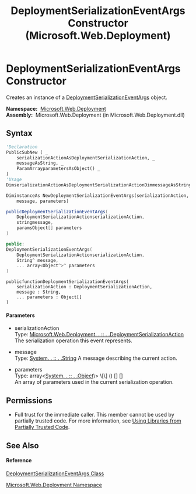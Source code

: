 ﻿---
title: DeploymentSerializationEventArgs Constructor  (Microsoft.Web.Deployment)
TOCTitle: DeploymentSerializationEventArgs Constructor
ms:assetid: M:Microsoft.Web.Deployment.DeploymentSerializationEventArgs.#ctor(Microsoft.Web.Deployment.DeploymentSerializationAction,System.String,System.Object[])
ms:mtpsurl: https://msdn.microsoft.com/en-us/library/microsoft.web.deployment.deploymentserializationeventargs.deploymentserializationeventargs(v=VS.90)
ms:contentKeyID: 20209276
ms.date: 05/02/2012
mtps_version: v=VS.90
f1_keywords:
- Microsoft.Web.Deployment.DeploymentSerializationEventArgs.DeploymentSerializationEventArgs
- Microsoft.Web.Deployment.DeploymentSerializationEventArgs.#ctor
dev_langs:
- CSharp
- JScript
- VB
- c++
api_location:
- Microsoft.Web.Deployment.dll
api_name:
- Microsoft.Web.Deployment.DeploymentSerializationEventArgs..ctor
api_type:
- Managed
topic_type:
- apiref
- kbSyntax
product_family_name: VS
ROBOTS: INDEX,FOLLOW
---

# DeploymentSerializationEventArgs Constructor

Creates an instance of a [DeploymentSerializationEventArgs](deploymentserializationeventargs-class-microsoft-web-deployment.md) object.

**Namespace:**  [Microsoft.Web.Deployment](microsoft-web-deployment-namespace.md)  
**Assembly:**  Microsoft.Web.Deployment (in Microsoft.Web.Deployment.dll)

## Syntax

``` vb
'Declaration
PublicSubNew ( _
    serializationActionAsDeploymentSerializationAction, _
    messageAsString, _
    ParamArrayparametersAsObject() _
)
'Usage
DimserializationActionAsDeploymentSerializationActionDimmessageAsStringDimparametersAsObject()

DiminstanceAs NewDeploymentSerializationEventArgs(serializationAction, _
    message, parameters)
```

``` csharp
publicDeploymentSerializationEventArgs(
    DeploymentSerializationActionserializationAction,
    stringmessage,
    paramsObject[] parameters
)
```

``` c++
public:
DeploymentSerializationEventArgs(
    DeploymentSerializationActionserializationAction, 
    String^ message, 
    ... array<Object^>^ parameters
)
```

``` jscript
publicfunctionDeploymentSerializationEventArgs(
    serializationAction : DeploymentSerializationAction, 
    message : String, 
    ... parameters : Object[]
)
```

#### Parameters

  - serializationAction  
    Type: [Microsoft.Web.Deployment. . :: . .DeploymentSerializationAction](deploymentserializationaction-enumeration-microsoft-web-deployment.md)  
    The serialization operation this event represents.  

<!-- end list -->

  - message  
    Type: [System. . :: . .String](https://msdn.microsoft.com/en-us/library/s1wwdcbf\(v=vs.90\))  
    A message describing the current action.  

<!-- end list -->

  - parameters  
    Type: array\<[System. . :: . .Object](https://msdn.microsoft.com/en-us/library/e5kfa45b\(v=vs.90\))\> \[\] () \[\] \[\]  
    An array of parameters used in the current serialization operation.  

## Permissions

  - Full trust for the immediate caller. This member cannot be used by partially trusted code. For more information, see [Using Libraries from Partially Trusted Code](https://msdn.microsoft.com/en-us/library/8skskf63\(v=vs.90\)).

## See Also

#### Reference

[DeploymentSerializationEventArgs Class](deploymentserializationeventargs-class-microsoft-web-deployment.md)

[Microsoft.Web.Deployment Namespace](microsoft-web-deployment-namespace.md)

